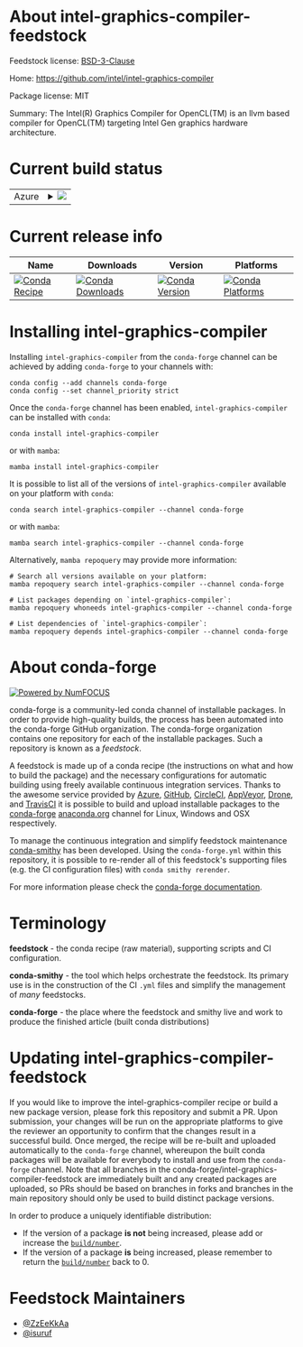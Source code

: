 About intel-graphics-compiler-feedstock
=======================================

Feedstock license: [BSD-3-Clause](https://github.com/conda-forge/intel-graphics-compiler-feedstock/blob/main/LICENSE.txt)

Home: https://github.com/intel/intel-graphics-compiler

Package license: MIT

Summary: The Intel(R) Graphics Compiler for OpenCL(TM) is an llvm based compiler for OpenCL(TM) targeting Intel Gen graphics hardware architecture.

Current build status
====================


<table>
    
  <tr>
    <td>Azure</td>
    <td>
      <details>
        <summary>
          <a href="https://dev.azure.com/conda-forge/feedstock-builds/_build/latest?definitionId=8053&branchName=main">
            <img src="https://dev.azure.com/conda-forge/feedstock-builds/_apis/build/status/intel-graphics-compiler-feedstock?branchName=main">
          </a>
        </summary>
        <table>
          <thead><tr><th>Variant</th><th>Status</th></tr></thead>
          <tbody><tr>
              <td>linux_64</td>
              <td>
                <a href="https://dev.azure.com/conda-forge/feedstock-builds/_build/latest?definitionId=8053&branchName=main">
                  <img src="https://dev.azure.com/conda-forge/feedstock-builds/_apis/build/status/intel-graphics-compiler-feedstock?branchName=main&jobName=linux&configuration=linux%20linux_64_" alt="variant">
                </a>
              </td>
            </tr>
          </tbody>
        </table>
      </details>
    </td>
  </tr>
</table>

Current release info
====================

| Name | Downloads | Version | Platforms |
| --- | --- | --- | --- |
| [![Conda Recipe](https://img.shields.io/badge/recipe-intel--graphics--compiler-green.svg)](https://anaconda.org/conda-forge/intel-graphics-compiler) | [![Conda Downloads](https://img.shields.io/conda/dn/conda-forge/intel-graphics-compiler.svg)](https://anaconda.org/conda-forge/intel-graphics-compiler) | [![Conda Version](https://img.shields.io/conda/vn/conda-forge/intel-graphics-compiler.svg)](https://anaconda.org/conda-forge/intel-graphics-compiler) | [![Conda Platforms](https://img.shields.io/conda/pn/conda-forge/intel-graphics-compiler.svg)](https://anaconda.org/conda-forge/intel-graphics-compiler) |

Installing intel-graphics-compiler
==================================

Installing `intel-graphics-compiler` from the `conda-forge` channel can be achieved by adding `conda-forge` to your channels with:

```
conda config --add channels conda-forge
conda config --set channel_priority strict
```

Once the `conda-forge` channel has been enabled, `intel-graphics-compiler` can be installed with `conda`:

```
conda install intel-graphics-compiler
```

or with `mamba`:

```
mamba install intel-graphics-compiler
```

It is possible to list all of the versions of `intel-graphics-compiler` available on your platform with `conda`:

```
conda search intel-graphics-compiler --channel conda-forge
```

or with `mamba`:

```
mamba search intel-graphics-compiler --channel conda-forge
```

Alternatively, `mamba repoquery` may provide more information:

```
# Search all versions available on your platform:
mamba repoquery search intel-graphics-compiler --channel conda-forge

# List packages depending on `intel-graphics-compiler`:
mamba repoquery whoneeds intel-graphics-compiler --channel conda-forge

# List dependencies of `intel-graphics-compiler`:
mamba repoquery depends intel-graphics-compiler --channel conda-forge
```


About conda-forge
=================

[![Powered by
NumFOCUS](https://img.shields.io/badge/powered%20by-NumFOCUS-orange.svg?style=flat&colorA=E1523D&colorB=007D8A)](https://numfocus.org)

conda-forge is a community-led conda channel of installable packages.
In order to provide high-quality builds, the process has been automated into the
conda-forge GitHub organization. The conda-forge organization contains one repository
for each of the installable packages. Such a repository is known as a *feedstock*.

A feedstock is made up of a conda recipe (the instructions on what and how to build
the package) and the necessary configurations for automatic building using freely
available continuous integration services. Thanks to the awesome service provided by
[Azure](https://azure.microsoft.com/en-us/services/devops/), [GitHub](https://github.com/),
[CircleCI](https://circleci.com/), [AppVeyor](https://www.appveyor.com/),
[Drone](https://cloud.drone.io/welcome), and [TravisCI](https://travis-ci.com/)
it is possible to build and upload installable packages to the
[conda-forge](https://anaconda.org/conda-forge) [anaconda.org](https://anaconda.org/)
channel for Linux, Windows and OSX respectively.

To manage the continuous integration and simplify feedstock maintenance
[conda-smithy](https://github.com/conda-forge/conda-smithy) has been developed.
Using the ``conda-forge.yml`` within this repository, it is possible to re-render all of
this feedstock's supporting files (e.g. the CI configuration files) with ``conda smithy rerender``.

For more information please check the [conda-forge documentation](https://conda-forge.org/docs/).

Terminology
===========

**feedstock** - the conda recipe (raw material), supporting scripts and CI configuration.

**conda-smithy** - the tool which helps orchestrate the feedstock.
                   Its primary use is in the construction of the CI ``.yml`` files
                   and simplify the management of *many* feedstocks.

**conda-forge** - the place where the feedstock and smithy live and work to
                  produce the finished article (built conda distributions)


Updating intel-graphics-compiler-feedstock
==========================================

If you would like to improve the intel-graphics-compiler recipe or build a new
package version, please fork this repository and submit a PR. Upon submission,
your changes will be run on the appropriate platforms to give the reviewer an
opportunity to confirm that the changes result in a successful build. Once
merged, the recipe will be re-built and uploaded automatically to the
`conda-forge` channel, whereupon the built conda packages will be available for
everybody to install and use from the `conda-forge` channel.
Note that all branches in the conda-forge/intel-graphics-compiler-feedstock are
immediately built and any created packages are uploaded, so PRs should be based
on branches in forks and branches in the main repository should only be used to
build distinct package versions.

In order to produce a uniquely identifiable distribution:
 * If the version of a package **is not** being increased, please add or increase
   the [``build/number``](https://docs.conda.io/projects/conda-build/en/latest/resources/define-metadata.html#build-number-and-string).
 * If the version of a package **is** being increased, please remember to return
   the [``build/number``](https://docs.conda.io/projects/conda-build/en/latest/resources/define-metadata.html#build-number-and-string)
   back to 0.

Feedstock Maintainers
=====================

* [@ZzEeKkAa](https://github.com/ZzEeKkAa/)
* [@isuruf](https://github.com/isuruf/)

<!-- dummy commit to enable rerendering -->
